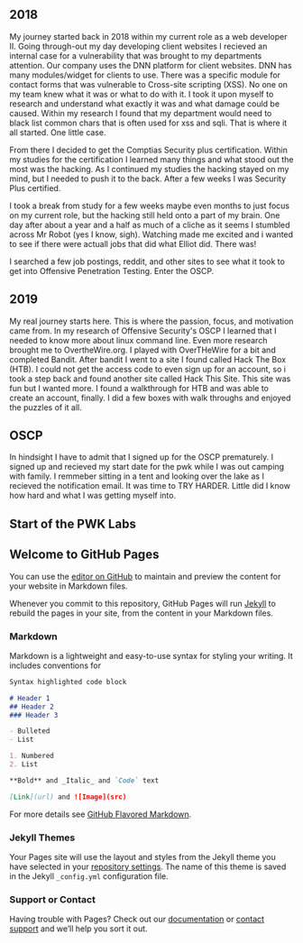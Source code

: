 ## 2018

My journey started back in 2018 within my current role as a web developer II. Going through-out my day developing client websites I recieved an internal case for a vulnerability that was brought to my departments attention. Our company uses the DNN platform for client websites. DNN has many modules/widget for clients to use. There was a specific module for contact forms that was vulnerable to Cross-site scripting (XSS). No one on my team knew what it was or what to do with it. I took it upon myself to research and understand what exactly it was and what damage could be caused. Within my research I found that my department would need to black list common chars that is often used for xss and sqli. That is where it all started. One little case. 

From there I decided to get the Comptias Security plus certification. Within my studies for the certification I learned many things and what stood out the most was the hacking. As I continued my studies the hacking stayed on my mind, but I needed to push it to the back. After a few weeks I was Security Plus certified. 

I took a break from study for a few weeks maybe even months to just focus on my current role, but the hacking still held onto a part of my brain. One day after about a year and a half as much of a cliche as it seems I stumbled across Mr Robot (yes I know, sigh). Watching made me excited and i wanted to see if there were actuall jobs that did what Elliot did. There was!

I searched a few job postings, reddit, and other sites to see what it took to get into Offensive Penetration Testing. Enter the OSCP.

## 2019

My real journey starts here. This is where the passion, focus, and motivation came from. In my research of Offensive Security's OSCP I learned that I needed to know more about linux command line. Even more research brought me to OvertheWire.org. I played with OverTHeWire for a bit and completed Bandit. After bandit I went to a site I found called Hack The Box (HTB). I could not get the access code to even sign up for an account, so i took a step back and found another site called Hack This Site. This site was fun but I wanted more. I found a walkthrough for HTB and was able to create an account, finally. I did a few boxes with walk throughs and enjoyed the puzzles of it all.

## OSCP
In hindsight I have to admit that I signed up for the OSCP prematurely. I signed up and recieved my start date for the pwk while I was out camping with family. I remmeber sitting in a tent and looking over the lake as I recieved the notification email. It was time to TRY HARDER. Little did I know how hard and what I was getting myself into.

## Start of the PWK Labs



## Welcome to GitHub Pages

You can use the [editor on GitHub](https://github.com/RichardButlerB/cybersecjourney/edit/gh-pages/index.md) to maintain and preview the content for your website in Markdown files.

Whenever you commit to this repository, GitHub Pages will run [Jekyll](https://jekyllrb.com/) to rebuild the pages in your site, from the content in your Markdown files.

### Markdown

Markdown is a lightweight and easy-to-use syntax for styling your writing. It includes conventions for

```markdown
Syntax highlighted code block

# Header 1
## Header 2
### Header 3

- Bulleted
- List

1. Numbered
2. List

**Bold** and _Italic_ and `Code` text

[Link](url) and ![Image](src)
```

For more details see [GitHub Flavored Markdown](https://guides.github.com/features/mastering-markdown/).

### Jekyll Themes

Your Pages site will use the layout and styles from the Jekyll theme you have selected in your [repository settings](https://github.com/RichardButlerB/cybersecjourney/settings/pages). The name of this theme is saved in the Jekyll `_config.yml` configuration file.

### Support or Contact

Having trouble with Pages? Check out our [documentation](https://docs.github.com/categories/github-pages-basics/) or [contact support](https://support.github.com/contact) and we’ll help you sort it out.
